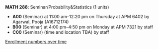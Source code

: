 **MATH 288**: Seminar/Probability&Statistics (1 units)

- **A00** (Seminar) at 11:00 am–12:20 pm on Thursday at APM 6402 by Agarwal, Pooja (A16712174)
- **B00** (Seminar) at 4:00 pm–4:50 pm on Monday at APM 7321 by staff
- **C00** (Seminar) (time and location TBA) by staff

[Enrollment numbers over time](./MATH288.tsv)
